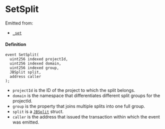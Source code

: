 # SetSplit

Emitted from:

* [`_set`](/dev/deprecated/v2/contracts/jbsplitsstore/write/-_set.md)

#### Definition

```
event SetSplit(
  uint256 indexed projectId,
  uint256 indexed domain,
  uint256 indexed group,
  JBSplit split,
  address caller
);
```

* `projectId` is the ID of the project to which the split belongs.
* `domain` is the namespace that differentiates different split groups for the projectId.
* `group` is the property that joins multiple splits into one full group.
* `split` is a [`JBSplit`](/dev/deprecated/v2/data-structures/jbsplit.md) struct.
* `caller` is the address that issued the transaction within which the event was emitted.
